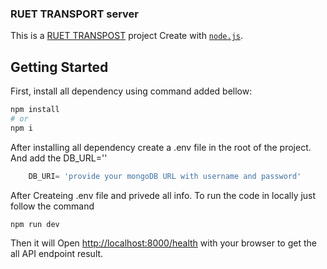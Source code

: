 ### RUET TRANSPORT server

This is a [RUET TRANSPOST]('') project Create with [`node.js`](https://nextjs.org/).

## Getting Started

First, install all dependency using command added bellow:

```bash
npm install
# or
npm i
```
After installing all dependency create a .env file in the root of the project. And add the DB_URL=''

```javascript
    DB_URI= 'provide your mongoDB URL with username and password'

```

After Createing .env file and privede all info. To run the code in locally just follow the command

```bash
npm run dev
```


Then it will Open [http://localhost:8000/health](http://localhost:8000/health) with your browser to get the all API endpoint result.
